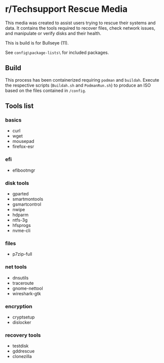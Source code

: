 # r/Techsupport Rescue Media

This media was created to assist users trying to rescue their systems and data. It contains the tools required to recover files, check network issues, and manipulate or verify disks and their health.

This is build is for Bullseye (11).

See `config\package-lists\` for included packages.

## Build
This process has been containerized requiring `podman` and `buildah`. Execute the respective scripts (`Buildah.sh` and `PodmanRun.sh`) to produce an ISO based on the files contained in `/config`.

## Tools list
### basics
* curl
* wget
* mousepad
* firefox-esr

### efi
* efibootmgr

### disk tools
* gparted
* smartmontools
* gsmartcontrol
* nwipe
* hdparm
* ntfs-3g
* hfsprogs
* nvme-cli

### files
* p7zip-full

### net tools
* dnsutils
* traceroute
* gnome-nettool
* wireshark-gtk

### encryption
* cryptsetup
* dislocker

### recovery tools
* testdisk
* gddrescue
* clonezilla
